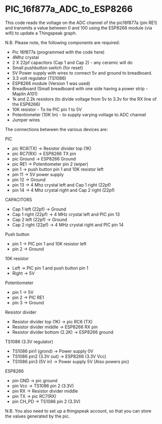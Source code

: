 # PIC_16f877a_ADC_to_ESP8266
This code reads the voltage on the ADC channel of the pic16f877a (pin RE1) and transmits a value between 0 and 100
using the ESP8266 module (via wifi) to update a Thingspeak graph.

N.B. Please note, the following components are required: 

- Pic 16f877a (programmed with the code here)
- 4Mhz crystal 
- 2 X 22pf capacitors (Cap 1 and Cap 2) - any ceramic will do
- Small pushbutton switch (for reset)
- 5V Power supply with wires to connect 5v and ground to breadboard.
- 3.3 volt regulator (TS1086)
- ESP8266 module (Version 1 was used)
- Breadboard (Small breadboard with one side having a power strip - Maplin A101)
- 1k and 2.2k resistors (to divide voltage from 5v to 3.3v for the RX line of the ESP8266)
- 10K resistor - To tie PIC pin 1 to 5V 
- Potentiometer (10K lin) - to supply varying voltage to ADC channel
- Jumper wires


The connections betwwen the various devices are:

PIC
- pic RC6(TX) -> Resistor divider top (1K)
- pic RC7(RX) -> ESP8266 TX pin
- pic Ground  -> ESP8266 Ground
- pic RE1     -> Potentiometer pin 2 (wiper)
- pin 1       -> push button pin 1 and 10K resistor left
- pin 11      -> 5V power supply
- pin 12      -> Ground
- pin 13      -> 4 Mhz crystal left  and Cap 1 right (22pf)
- pin 14      -> 4 Mhz crystal right and Cap 2 right (22pf)

CAPACITORS
- Cap 1 left  (22pf) -> Ground
- Cap 1 right (22pf) -> 4 MHz crystal left  and PIC pin 13
- Cap 2 left  (22pf) -> Ground
- Cap 2 right (22pf) -> 4 MHz crystal right and PIC pin 14 

Push button
- pin 1       -> PIC pin 1 and 10K resistor left
- pin 2       -> Ground

10K resistor
- Left          -> PIC pin 1 and push button pin 1
- Right         -> 5V 

Potentiometer
- pin 1  -> 5V     
- pin 2  -> PIC RE1
- pin 3  -> Ground

Resistor divider
- Resistor divider top (1K)      -> pic RC6 (TX)
- Resistor divider middle        -> ESP8266 RX pin
- Resistor divider bottom (2.2K) -> ESP8266 ground

TS1086 (3.3V regulator)
- TS1086 pin1 (grond)    -> Power supply 0V
- TS1086 pin2 (3.3V out) -> ESP8266 (3.3V Vcc)
- TS1086 pin3 (5V in)    -> Power supply 5V (Also powers pic)

ESP8266
- pin GND   -> pic ground
- pin Vcc   -> TS1086 pin 2 (3.3V)
- pin RX    -> Resistor divider middle
- pin TX    -> pic RC7(RX)
- pin CH_PD -> TS1086 pin 2 (3.3V)

N.B. You also need to set up a thingspeak account, so that you can store the values generated by the pic.
